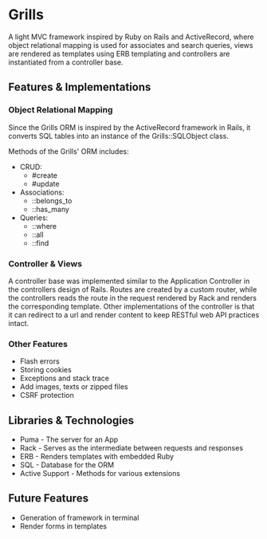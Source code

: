 # Grills

A light MVC framework inspired by Ruby on Rails and ActiveRecord,
where object relational mapping is used for associates and search queries,
views are rendered as templates using ERB templating and controllers are
instantiated from a controller base.

## Features & Implementations

### Object Relational Mapping
Since the Grills ORM is inspired by the ActiveRecord framework in Rails, it converts SQL tables into an instance of the Grills::SQLObject class.

Methods of the Grills' ORM includes:
* CRUD:
  * #create
  * #update
* Associations:
    * ::belongs_to
    * ::has_many
* Queries:
    * ::where
    * ::all
    * ::find

### Controller & Views
A controller base was implemented similar to the Application Controller in the controllers design of Rails. Routes are created by a custom router, while the controllers reads the route in the request rendered by Rack and renders the corresponding template. Other implementations of the controller is that it can redirect to a url and render content to keep RESTful web API practices intact.

### Other Features
* Flash errors
* Storing cookies
* Exceptions and stack trace
* Add images, texts or zipped files
* CSRF protection

## Libraries & Technologies
* Puma - The server for an App
* Rack - Serves as the intermediate between requests and responses
* ERB - Renders templates with embedded Ruby
* SQL - Database for the ORM
* Active Support - Methods for various extensions

## Future Features
* Generation of framework in terminal
* Render forms in templates
